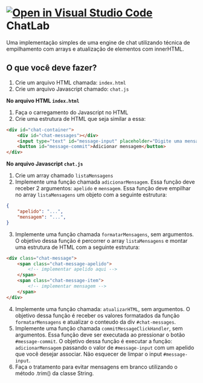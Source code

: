 [![Open in Visual Studio Code](https://classroom.github.com/assets/open-in-vscode-718a45dd9cf7e7f842a935f5ebbe5719a5e09af4491e668f4dbf3b35d5cca122.svg)](https://classroom.github.com/online_ide?assignment_repo_id=11193094&assignment_repo_type=AssignmentRepo)
ChatLab
=====

Uma implementação simples de uma engine de chat utilizando técnica de empilhamento com arrays e atualização de elementos com innerHTML.

## O que você deve fazer?

1. Crie um arquivo HTML chamada: ```index.html```
2. Crie um arquivo Javascript chamado: ```chat.js```

**No arquivo HTML ```index.html```**
1. Faça o carregamento do Javascript no HTML
2. Crie uma estrutura de HTML que seja similar a essa:
```html
<div id="chat-container">
    <div id="chat-messages"></div>
    <input type="text" id="message-input" placeholder="Digite uma mensagem..." autofocus>
    <button id="message-commit">Adicionar mensagem</button>
</div>
```

**No arquivo Javascript ```chat.js```**
1. Crie um array chamado ```listaMensagens```
2. Implemente uma função chamada ```adicionarMensagem```. Essa função deve receber 2 argumentos: ```apelido``` e ```mensagem```. Essa função deve empilhar no array ```listaMensagens``` um objeto com a seguinte estrutura:
```json
{
    "apelido": "...", 
    "mensagem": "...",
}
```
3. Implemente uma função chamada ```formatarMensagens```, sem argumentos. O objetivo dessa função é percorrer o array ```listaMensagens``` e montar uma estrutura de HTML com a seguinte estrutura:
```html
<div class="chat-message">
    <span class="chat-message-apelido">
        <!-- implementar apelido aqui -->
    </span>
    <span class="chat-message-item">
        <!-- implementar mensagem -->
    </span>
</div>
```
4. Implemente uma função chamada: ```atualizarHTML```, sem argumentos. O objetivo dessa função é receber os valores formatados da função ```formatarMensagens``` e atualizar o conteudo da div ```#chat-messages```.
5. Implemente uma função chamada ```commitMessageClickHandler```, sem argumentos. Essa função deve ser executada ao pressionar o botão ```#message-commit```. O objetivo dessa função é executar a função: ```adicionarMensagem``` passando o valor de ```#message-input``` com um apelido que você desejar associar. Não esquecer de limpar o input ```#message-input```.
6. Faça o tratamento para evitar mensagens em branco utilizando o método .trim() da classe String.
